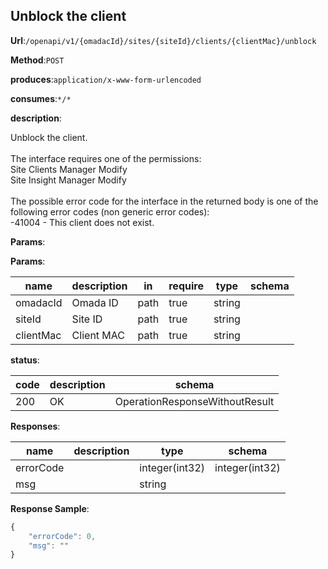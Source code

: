 ## Unblock the client


**Url**:`/openapi/v1/{omadacId}/sites/{siteId}/clients/{clientMac}/unblock`


**Method**:`POST`


**produces**:`application/x-www-form-urlencoded`


**consumes**:`*/*`


**description**:<p>Unblock the client.<br/><br/>The interface requires one of the permissions: <br/>Site Clients Manager Modify<br/>Site Insight Manager Modify<br/><br/>The possible error code for the interface in the returned body is one of the following error codes (non generic error codes): <br/>-41004  -  This client does not exist.</p>



**Params**:


**Params**:


| name | description | in    | require | type | schema |
| -------- | -------- | ----- | -------- | -------- | ------ |
|omadacId|Omada ID|path|true|string||
|siteId|Site ID|path|true|string||
|clientMac|Client MAC|path|true|string||


**status**:


| code | description | schema |
| -------- | -------- | ----- |
|200|OK|OperationResponseWithoutResult|


**Responses**:


| name | description | type | schema |
| -------- | -------- | ----- |----- |
|errorCode||integer(int32)|integer(int32)|
|msg||string||


**Response Sample**:
```javascript
{
	"errorCode": 0,
	"msg": ""
}
```
